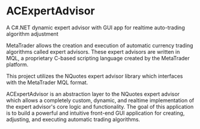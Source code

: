 # ACExpertAdvisor
A C#.NET dynamic expert advisor with GUI app for realtime auto-trading algorithm adjustment

MetaTrader allows the creation and execution of automatic currency trading algorithms called expert advisors.
These expert advisors are written in MQL, a proprietary C-based scripting language created by the MetaTrader platform.

This project utilizes the NQuotes expert advisor library which interfaces with the MetaTrader MQL format.

ACExpertAdvisor is an abstraction layer to the NQuotes expert advisor which allows a completely custom, dynamic, and realtime 
implementation of the expert advisor's core logic and functionality. The goal of this application is to build a powerful and 
intuitive front-end GUI application for creating, adjusting, and executing automatic trading algorithms.
